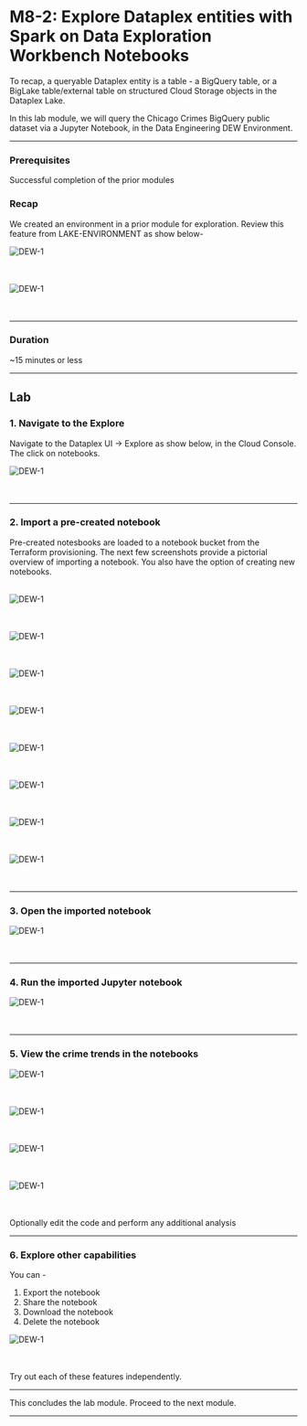 

# M8-2: Explore Dataplex entities with Spark on Data Exploration Workbench Notebooks

To recap, a queryable Dataplex entity is a table - a BigQuery table, or a BigLake table/external table on structured Cloud Storage objects in the Dataplex Lake. 

In this lab module, we will query the Chicago Crimes BigQuery public dataset via a Jupyter Notebook, in the Data Engineering DEW Environment.

<hr>

### Prerequisites

Successful completion of the prior modules

### Recap

We created an environment in a prior module for exploration. Review this feature from LAKE-ENVIRONMENT as show below-

![DEW-1](../01-images/module-08-1-pre-1.png)   
<br><br>


![DEW-1](../01-images/module-08-1-pre-2.png)   
<br><br>
<hr>

### Duration
~15 minutes or less

<hr>

## Lab

### 1. Navigate to the Explore
Navigate to the Dataplex UI -> Explore as show below, in the Cloud Console. The click on notebooks.

![DEW-1](../01-images/module-08-2-00.png)   
<br><br>
<hr>

### 2. Import a pre-created notebook

Pre-created notesbooks are loaded to a notebook bucket from the Terraform provisioning. The next few screenshots provide a pictorial overview of importing a notebook. You also have the option of creating new notebooks.
<br><br>


![DEW-1](../01-images/module-08-2-01.png)   
<br><br>

![DEW-1](../01-images/module-08-2-02.png)   
<br><br>

![DEW-1](../01-images/module-08-2-03.png)   
<br><br>


![DEW-1](../01-images/module-08-2-04.png)   
<br><br>


![DEW-1](../01-images/module-08-2-05.png)   
<br><br>


![DEW-1](../01-images/module-08-2-06.png)   
<br><br>


![DEW-1](../01-images/module-08-2-07.png)   
<br><br>

![DEW-1](../01-images/module-08-2-08.png)   
<br><br>

<hr>


### 3. Open the imported notebook

![DEW-1](../01-images/module-08-2-09.png)   
<br><br>

<hr>


### 4. Run the imported Jupyter notebook

![DEW-1](../01-images/module-08-2-10.png)   
<br><br>

<hr>


### 5. View the crime trends in the notebooks

![DEW-1](../01-images/module-08-2-11.png)   
<br><br>

![DEW-1](../01-images/module-08-2-12.png)   
<br><br>

![DEW-1](../01-images/module-08-2-13.png)   
<br><br>

![DEW-1](../01-images/module-08-2-14.png)   
<br><br>

Optionally edit the code and perform any additional analysis

<hr>

### 6. Explore other capabilities

You can -
1. Export the notebook
2. Share the notebook
3. Download the notebook
4. Delete the notebook

![DEW-1](../01-images/module-08-2-15.png)   
<br><br>

Try out each of these features independently.


<hr>
This concludes the lab module. Proceed to the next module.
<hr>
